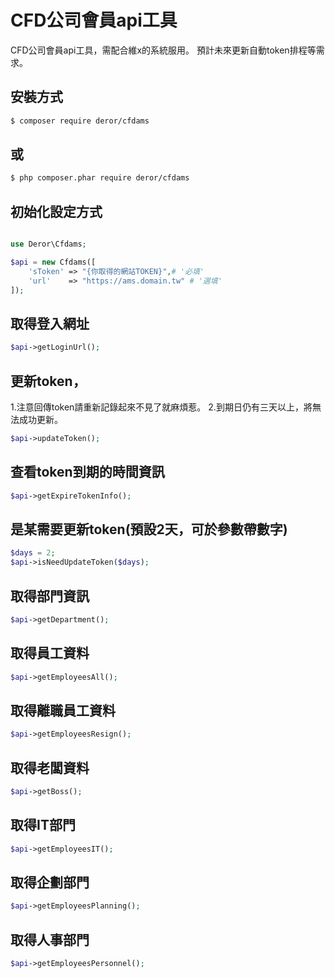 
CFD公司會員api工具
=======================

CFD公司會員api工具，需配合維x的系統服用。
預計未來更新自動token排程等需求。




## 安裝方式
```bash
$ composer require deror/cfdams
```

## 或
```bash
$ php composer.phar require deror/cfdams
```

## 初始化設定方式
```php

use Deror\Cfdams;

$api = new Cfdams([
    'sToken' => "{你取得的網站TOKEN}",# '必填'
    'url'    => "https://ams.domain.tw" # '選填'
]);
```


## 取得登入網址
```php
$api->getLoginUrl();
```

## 更新token，
1.注意回傳token請重新記錄起來不見了就麻煩惹。
2.到期日仍有三天以上，將無法成功更新。
```php
$api->updateToken();
```

## 查看token到期的時間資訊
```php
$api->getExpireTokenInfo();
```

## 是某需要更新token(預設2天，可於參數帶數字)
```php
$days = 2;
$api->isNeedUpdateToken($days);
```
## 取得部門資訊
```php
$api->getDepartment();
```

## 取得員工資料
```php
$api->getEmployeesAll();
```

## 取得離職員工資料
```php
$api->getEmployeesResign();
```

## 取得老闆資料
```php
$api->getBoss();
```

## 取得IT部門
```php
$api->getEmployeesIT();
```

## 取得企劃部門
```php
$api->getEmployeesPlanning();
```

## 取得人事部門
```php
$api->getEmployeesPersonnel();
```
